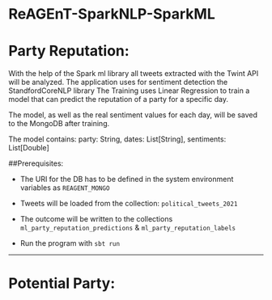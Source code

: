 # ReAGEnT-SparkNLP-SparkML

# Party Reputation:

With the help of the Spark ml library all tweets extracted with the Twint API will be analyzed.
The application uses for sentiment detection the StandfordCoreNLP library
The Training uses Linear Regression to train a model that can predict the reputation of a party for a specific day.

The model, as well as the real sentiment values for each day, will be saved to the MongoDB after training.


The model contains: party: String, dates: List[String], sentiments: List[Double]

##Prerequisites:

- The URI for the DB has to be defined in the system environment variables as `REAGENT_MONGO`
- Tweets will be loaded from the collection: `political_tweets_2021`
- The outcome will be written to the collections `ml_party_reputation_predictions` & `ml_party_reputation_labels`
  
- Run the program with `sbt run`

-------------------
# Potential Party:
